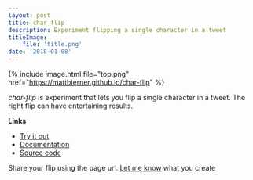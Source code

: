 ```yaml
---
layout: post
title: char flip
description: Experiment flipping a single character in a tweet
titleImage:
    file: 'title.png'
date: '2018-01-08'
---
```


{% include image.html file="top.png" href="https://mattbierner.github.io/char-flip" %}

*char-flip* is experiment that lets you flip a single character in a tweet.  The right flip can have entertaining results.

**Links**

- [Try it out][site]
- [Documentation][about]
- [Source code][src]

Share your flip using the page url. [Let me know](https://twitter.com/mattbierner/) what you create


[site]: https://mattbierner.github.io/char-flip
[src]: https://github.com/mattbierner/char-flip
[about]: https://github.com/mattbierner/char-flip#about